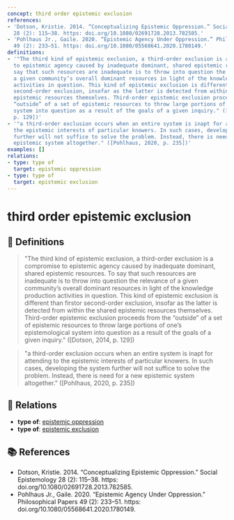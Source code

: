 ```yaml
---
concept: third order epistemic exclusion
references:
- 'Dotson, Kristie. 2014. “Conceptualizing Epistemic Oppression.” Social Epistemology
  28 (2): 115–38. https: doi.org/10.1080/02691728.2013.782585.'
- 'Pohlhaus Jr., Gaile. 2020. “Epistemic Agency Under Oppression.” Philosophical Papers
  49 (2): 233–51. https: doi.org/10.1080/05568641.2020.1780149.'
definitions:
- '"The third kind of epistemic exclusion, a third-order exclusion is a compromise
  to epistemic agency caused by inadequate dominant, shared epistemic resources. To
  say that such resources are inadequate is to throw into question the relevance of
  a given community’s overall dominant resources in light of the knowledge production
  activities in question. This kind of epistemic exclusion is different than firstor
  second-order exclusion, insofar as the latter is detected from within the shared
  epistemic resources themselves. Third-order epistemic exclusion proceeds from the
  “outside” of a set of epistemic resources to throw large portions of one’s epistemological
  system into question as a result of the goals of a given inquiry." ([Dotson, 2014,
  p. 129])'
- '"a third-order exclusion occurs when an entire system is inapt for attending to
  the epistemic interests of particular knowers. In such cases, developing the system
  further will not suffice to solve the problem. Instead, there is need for a new
  epistemic system altogether." ([Pohlhaus, 2020, p. 235])'
examples: []
relations:
- type: type of
  target: epistemic oppression
- type: type of
  target: epistemic exclusion
---
```


# third order epistemic exclusion

## 📖 Definitions

> "The third kind of epistemic exclusion, a third-order exclusion is a compromise to epistemic agency caused by inadequate dominant, shared epistemic resources. To say that such resources are inadequate is to throw into question the relevance of a given community’s overall dominant resources in light of the knowledge production activities in question. This kind of epistemic exclusion is different than firstor second-order exclusion, insofar as the latter is detected from within the shared epistemic resources themselves. Third-order epistemic exclusion proceeds from the “outside” of a set of epistemic resources to throw large portions of one’s epistemological system into question as a result of the goals of a given inquiry." ([Dotson, 2014, p. 129])

> "a third-order exclusion occurs when an entire system is inapt for attending to the epistemic interests of particular knowers. In such cases, developing the system further will not suffice to solve the problem. Instead, there is need for a new epistemic system altogether." ([Pohlhaus, 2020, p. 235])

## 🔗 Relations

- **type of**: [epistemic oppression](./epistemic-oppression.md)
- **type of**: [epistemic exclusion](./epistemic-exclusion.md)

## 📚 References

- Dotson, Kristie. 2014. “Conceptualizing Epistemic Oppression.” Social Epistemology 28 (2): 115–38. https: doi.org/10.1080/02691728.2013.782585.
- Pohlhaus Jr., Gaile. 2020. “Epistemic Agency Under Oppression.” Philosophical Papers 49 (2): 233–51. https: doi.org/10.1080/05568641.2020.1780149.
